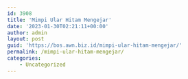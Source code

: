 ```yaml
---
id: 3908
title: 'Mimpi Ular Hitam Mengejar'
date: '2023-01-30T02:21:11+00:00'
author: admin
layout: post
guid: 'https://bos.awn.biz.id/mimpi-ular-hitam-mengejar/'
permalink: /mimpi-ular-hitam-mengejar/
categories:
    - Uncategorized
---
```


